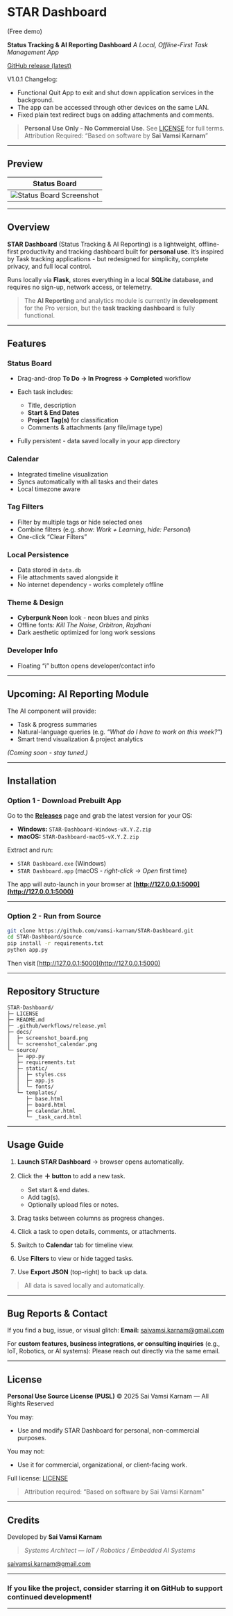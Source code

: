 # STAR Dashboard
(Free demo)

**Status Tracking & AI Reporting Dashboard**
*A Local, Offline-First Task Management App*

[GitHub release (latest)](https://github.com/vamsi-karnam/STAR-Dashboard/releases)

V1.0.1 Changelog:
- Functional Quit App to exit and shut down application services in the background.
- The app can be accessed through other devices on the same LAN.
- Fixed plain text redirect bugs on adding attachments and comments.

> **Personal Use Only - No Commercial Use.**
> See [LICENSE](https://github.com/vamsi-karnam/STAR-Dashboard?tab=License-1-ov-file) for full terms.
> Attribution Required: “Based on software by **Sai Vamsi Karnam**”

---

## Preview

| Status Board                                          |
| ----------------------------------------------------- | 
| ![Status Board Screenshot](docs/image-1.png) |

---

## Overview

**STAR Dashboard** (Status Tracking & AI Reporting) is a lightweight, offline-first productivity and tracking dashboard built for **personal use**.
It’s inspired by Task tracking applications - but redesigned for simplicity, complete privacy, and full local control.

Runs locally via **Flask**, stores everything in a local **SQLite** database, and requires no sign-up, network access, or telemetry.

> The **AI Reporting** and analytics module is currently **in development** for the Pro version, but the **task tracking dashboard** is fully functional.

---

## Features

### Status Board

* Drag-and-drop **To Do → In Progress → Completed** workflow
* Each task includes:

  * Title, description
  * **Start & End Dates**
  * **Project Tag(s)** for classification
  * Comments & attachments (any file/image type)
* Fully persistent - data saved locally in your app directory

### Calendar

* Integrated timeline visualization
* Syncs automatically with all tasks and their dates
* Local timezone aware

### Tag Filters

* Filter by multiple tags or hide selected ones
* Combine filters (e.g. *show: Work + Learning*, *hide: Personal*)
* One-click “Clear Filters”

### Local Persistence

* Data stored in `data.db`
* File attachments saved alongside it
* No internet dependency - works completely offline

### Theme & Design

* **Cyberpunk Neon** look - neon blues and pinks
* Offline fonts: *Kill The Noise*, *Orbitron*, *Rajdhani*
* Dark aesthetic optimized for long work sessions

### Developer Info

* Floating “i” button opens developer/contact info

---

## Upcoming: AI Reporting Module

The AI component will provide:

* Task & progress summaries
* Natural-language queries (e.g. *“What do I have to work on this week?”*)
* Smart trend visualization & project analytics

*(Coming soon - stay tuned.)*

---

## Installation

### Option 1 - Download Prebuilt App

Go to the [**Releases**](https://github.com/vamsi-karnam/STAR-Dashboard/releases) page and grab the latest version for your OS:

* **Windows:** `STAR-Dashboard-Windows-vX.Y.Z.zip`
* **macOS:** `STAR-Dashboard-macOS-vX.Y.Z.zip`

Extract and run:

* `STAR Dashboard.exe` (Windows)
* `STAR Dashboard.app` (macOS - *right-click → Open* first time)

The app will auto-launch in your browser at
**[http://127.0.0.1:5000](http://127.0.0.1:5000)**

---

### Option 2 - Run from Source

```bash
git clone https://github.com/vamsi-karnam/STAR-Dashboard.git
cd STAR-Dashboard/source
pip install -r requirements.txt
python app.py
```

Then visit [http://127.0.0.1:5000](http://127.0.0.1:5000)

---

## Repository Structure

```
STAR-Dashboard/
├─ LICENSE
├─ README.md
├─ .github/workflows/release.yml
├─ docs/
│  ├─ screenshot_board.png
│  └─ screenshot_calendar.png
└─ source/
   ├─ app.py
   ├─ requirements.txt
   ├─ static/
   │  ├─ styles.css
   │  ├─ app.js
   │  └─ fonts/
   └─ templates/
      ├─ base.html
      ├─ board.html
      ├─ calendar.html
      └─ _task_card.html
```

---

## Usage Guide

1. **Launch STAR Dashboard** → browser opens automatically.
2. Click the **＋ button** to add a new task.

   * Set start & end dates.
   * Add tag(s).
   * Optionally upload files or notes.
3. Drag tasks between columns as progress changes.
4. Click a task to open details, comments, or attachments.
5. Switch to **Calendar** tab for timeline view.
6. Use **Filters** to view or hide tagged tasks.
7. Use **Export JSON** (top-right) to back up data.

> All data is saved locally and automatically.

---

## Bug Reports & Contact

If you find a bug, issue, or visual glitch:
**Email:** [saivamsi.karnam@gmail.com](mailto:saivamsi.karnam@gmail.com)

For **custom features, business integrations, or consulting inquiries** (e.g., IoT, Robotics, or AI systems):
Please reach out directly via the same email.

---

## License

**Personal Use Source License (PUSL)**
© 2025 Sai Vamsi Karnam — All Rights Reserved

You may:

* Use and modify STAR Dashboard for personal, non-commercial purposes.

You may not:

* Use it for commercial, organizational, or client-facing work.

Full license: [LICENSE](https://github.com/vamsi-karnam/STAR-Dashboard?tab=License-1-ov-file)

> Attribution required: “Based on software by Sai Vamsi Karnam”

---

## Credits

Developed by **Sai Vamsi Karnam**

> *Systems Architect — IoT / Robotics / Embedded AI Systems*

[saivamsi.karnam@gmail.com](mailto:saivamsi.karnam@gmail.com)

---

### If you like the project, consider starring it on GitHub to support continued development!

---
